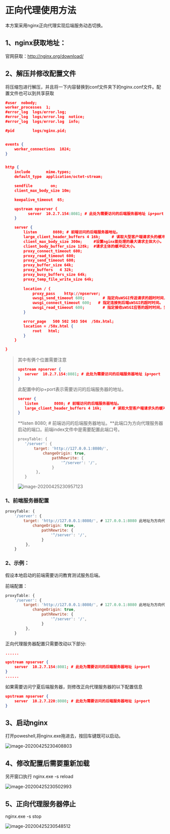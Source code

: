 # 正向代理使用方法

本方案采用nginx正向代理实现后端服务动态切换。

## 1、nginx获取地址：

官网获取：http://nginx.org/download/

## 2、解压并修改配置文件

将压缩包进行解压，并且将一下内容替换到conf文件夹下的nginx.conf文件。配置文件也可以到共享获取

```json
#user  nobody;
worker_processes  1;
#error_log  logs/error.log;
#error_log  logs/error.log  notice;
#error_log  logs/error.log  info;

#pid        logs/nginx.pid;


events {
    worker_connections  1024;
}


http {
    include       mime.types;
    default_type  application/octet-stream;

    sendfile        on;
    client_max_body_size 10m;

    keepalive_timeout  65;

	upstream npserver { 
		  server  10.2.7.154:8081; # 此处为需要访问的后端服务器地址 ip+port
	}

    server {
        listen       8080; # 前端访问的后端服务器地址。
		large_client_header_buffers 4 16k;     # 读取大型客户端请求头的缓冲区的最大数量和大小
		client_max_body_size 300m;     #设置nginx能处理的最大请求主体大小。
		client_body_buffer_size 128k;  #请求主体的缓冲区大小。 
		proxy_connect_timeout 600;
		proxy_read_timeout 600;
		proxy_send_timeout 600;
		proxy_buffer_size 64k;
		proxy_buffers   4 32k;
		proxy_busy_buffers_size 64k;
		proxy_temp_file_write_size 64k;
		
        location / {
            proxy_pass    http://npserver;
			uwsgi_send_timeout 600;        # 指定向uWSGI传送请求的超时时间，完成握手后向uWSGI传送请求的超时时间。
			uwsgi_connect_timeout 600;   # 指定连接到后端uWSGI的超时时间。
			uwsgi_read_timeout 600;        # 指定接收uWSGI应答的超时时间，完成握手后接收uWSGI应答的超时时间。
        }

        error_page   500 502 503 504  /50x.html;
        location = /50x.html {
            root   html;
        }
    }

}
```

>其中有俩个位置需要注意
>
>```json
>upstream npserver { 
>    server  10.2.7.154:8081; # 此处为需要访问的后端服务器地址 ip+port
>}
>```
>
>此配置中的ip+port表示需要访问的后端服务器的地址。
>
>```json
>server {
>    listen       8080; # 前端访问的后端服务器地址。
>    large_client_header_buffers 4 16k;     # 读取大型客户端请求头的缓冲区的最大数量和大
>}
>```
>
>**listen       8080; # 前端访问的后端服务器地址。**此端口为方向代理服务器启动的端口。前端index文件中是需要配置此端口号。
>
>```js
>proxyTable: {
>    '/server': {
>        target: 'http://127.0.0.1:8080/',
>            changeOrigin: true,
>                pathRewrite: {
>                    '^/server': '/',
>                }
>         },
>    }
>```
>
>![image-20200425230957123](.\正向代理使用方法.assets\image-20200425230957123.png)

### 1、前端服务器配置

```js
proxyTable: {
    '/server': {
        target: 'http://127.0.0.1:8080/', # 127.0.0.1:8080 此地址为方向代理服务器的地址
            changeOrigin: true,
                pathRewrite: {
                    '^/server': '/',
                }
         },
    }
```

### 2、示例：

假设本地启动的前端需要访问教育测试服务后端。

前端配置：

```js
proxyTable: {
    '/server': {
        target: 'http://127.0.0.1:8080/', # 127.0.0.1:8080 此地址为方向代理服务器的地址
            changeOrigin: true,
                pathRewrite: {
                    '^/server': '/',
                }
         },
    }
```

正向代理服务器配置只需要改动以下部分:

```json
......

upstream npserver { 
    server  10.2.7.154:8081; # 此处为需要访问的后端服务器地址 ip+port
}
......
```

如果需要访问宁夏后端服务器，则修改正向代理服务器的以下配置信息

```json
upstream npserver { 
    server  10.2.7.220:8080; # 此处为需要访问的后端服务器地址 ip+port
}
```

## 3、启动nginx

打开poweshell,将nginx.exe拖进去，按回车键既可以启动。

![image-20200425230408803](.\正向代理使用方法.assets\image-20200425230408803.png)

## 4、修改配置后需要重新加载

另开窗口执行 nginx.exe -s reload

![image-20200425230502993](.\正向代理使用方法.assets\image-20200425230502993.png)

## 5、正向代理服务器停止

nginx.exe -s stop

![image-20200425230548512](.\正向代理使用方法.assets\image-20200425230548512.png)


